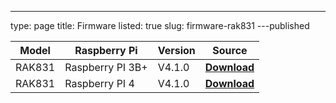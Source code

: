 ---
type: page
title: Firmware
listed: true
slug: firmware-rak831
---published

| **Model** | **Raspberry Pi** | **Version** | **Source** | 
| ---- | ---- | ---- | ---- | 
| RAK831 | Raspberry PI 3B+ | V4.1.0 | [**Download**](https://downloads.rakwireless.com/LoRa/RAK831-Pilot-Gateway/Firmware/RAK2245%26RAK831_based_on_Raspbian_OS_for_RPI3_V4.1.0_20191202.zip) | 
| RAK831 | Raspberry PI 4 | V4.1.0 | [**Download**](https://downloads.rakwireless.com/LoRa/RAK831-Pilot-Gateway/Firmware/Pi4/RAK2245%26RAK831_based_on_Raspbian_OS_V4.0.0_20190828.rar) | 


